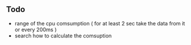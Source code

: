 ## Todo
- range of the cpu comsumption ( for at least 2 sec take the data from it or every 200ms )
- search how to calculate the comsuption